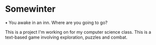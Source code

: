 # Somewinter

• You awake in an inn. Where are you going to go?

This is a project I'm working on for my computer science class. This is a text-based game involving exploration, puzzles and combat.
